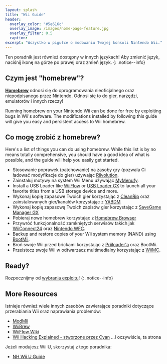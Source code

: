 ```yaml
---
layout: splash
title: "Wii Guide"
header:
  overlay_color: "#5e616c"
  overlay_image: /images/home-page-feature.jpg
  overlay_filter: 0.5
  caption:
excerpt: "Wszystko w pigułce o modowaniu Twojej konsoli Nintendo Wii."
---
```


Ten poradnik jest również dostępny w innych językach! Aby zmienić język, naciśnij ikonę na górze po prawej oraz zmień język.
{: .notice--info}

## Czym jest "homebrew"?

[**Homebrew**](https://en.wikipedia.org/wiki/Homebrew_(video_games)) odnosi się do oprogramowania nieoficjalnego oraz niepodpisanego przez Nintendo. Odnosi się to do gier, narzędzi, emulatorów i innych rzeczy!

Running homebrew on your Nintendo Wii can be done for free by exploiting bugs in Wii's software. The modifications installed by following this guide will give you easy and persistent access to Wii homebrew.

## Co mogę zrobić z homebrew?

Here's a list of things you can do using homebrew. While this list is by no means totally comprehensive, you should have a good idea of what is possible, and the guide will help you easily get started.

- Stosowanie poprawek (patchowanie) na zasoby gry (pozwala Ci ładować modyfikacje do gier) używając [Riivolution](http://www.wiibrew.org/wiki/Riivolution).
- Zainstaluj motywy na system Wii Menu używając [MyMenufy](themes).
- Install a USB Loader like [WiiFlow](wiiflow) or [USB Loader GX](usbloadergx) to launch all your favorite titles from a USB storage device and more.
- Wykonaj kopię zapasowe Twoich gier korzystając z [CleanRip](/dump-games) oraz zainstalowanych gier/kanałów korzystając z [YABDM](dump-wads)
- Wykonaj kopię zapasową Twoich zapisów gier korzystając z [SaveGame Manager GX](https://wiidatabase.de/downloads/wii-tools/savegame-manager-gx-beta/)
- Pobieraj nowe homebrew korzystając z [Homebrew Browser](hbb)
- Przywróć funkcjonalność zamkniętych serwisów takich jak [WiiConnect24](riiconnect24) oraz [Nintendo WFC](wiimmfi).
- Backup and restore copies of your Wii system memory (NAND) using [BootMii](bootmii).
- Broń swoje Wii przed brickami korzystając z [Priiloader'a](priiloader) oraz BootMii.
- Przeistocz swoje Wii w odtwarzacz multimedialny korzystając z [WiiMC](http://www.wiimc.org/).


## Ready?

Rozpocznijmy od [wybrania exploitu](get-started)!
{: .notice--info}

## More Resources

Istnieje również wiele innych zasobów zawierające poradniki dotyczące przerabiania Wii oraz naprawiania problemów:

- [ModMii](http://xflak.com/)
- [WiiBrew](https://wiibrew.org/)
- [WiiFlow Wiki](https://sites.google.com/site/wiiflowiki4/)
- [Wii Hacking Explained - stworzone przez Cyan](https://gbatemp.net/threads/wii-hacking-explained.501605/) ...I oczywiście, ta strona

Jeżeli modujesz Wii U, skorzystaj z tego poradnika:
- [NH Wii U Guide](https://wiiu.hacks.guide)
